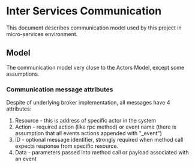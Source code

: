 # Inter Services Communication

This document describes communication model used by this project in micro-services environment.

## Model

The communication model very close to the Actors Model, except some assumptions.

### Communication message attributes

Despite of underlying broker implementation, all messages have 4 attributes:

1. Resource - this is address of specific actor in the system
2. Action - required action (like rpc method) or event name (there is assumption that all events actions appended with "_event")
3. ID - optional message identifier, strongly required when method call expects response from specific resource.
4. Data - parameters passed into method call or payload associated with an event
